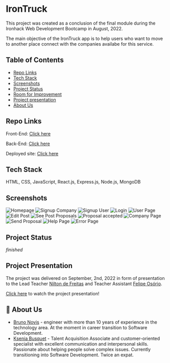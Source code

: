 # IronTruck

This project was created as a conclusion of the final module during the Ironhack Web Development Bootcamp in August, 2022.

The main objective of the IronTruck app is to help users who want to move to another place connect with the companies availabe for this service.

## Table of Contents

- [Repo Links](#repos)
- [Tech Stack](#tech)
- [Screenshots](#screenshots)
- [Project Status](#project-status)
- [Room for Improvement](#room-for-improvement)
- [Project presentation](#project-presentation)
- [About Us](#about-us)

## Repo Links

Front-End: [Click here](https://github.com/Bru9is/irontruck-client)

Back-End: [Click here](https://github.com/Bru9is/irontruck-server)

Deployed site: [Click here](https://irontruck.netlify.app)

## Tech Stack

HTML, CSS, JavaScript, React.js, Express.js, Node.js, MongoDB

## Screenshots

![Homepage](./screenshots/homepage.png)
![Signup Company](./screenshots/signup.png)
![Signup User](./screenshots/signup-user.png)
![Login](./screenshots/login.png)
![User Page](./screenshots/user-page.png)
![Edit Post](./screenshots/edit-post.png)
![See Post Proposals](./screenshots/see-post-proposals.png)
![Proposal accepted](./screenshots/proposal-accepted.png)
![Company Page](./screenshots/company-send-proposal.png)
![Send Proposal](./screenshots/company-send-proposal.png)
![Help Page](./screenshots/help-page.png)
![Error Page](./screenshots/error-page.png)

## Project Status

_finished_

## Project Presentation

The project was delivered on September, 2nd, 2022 in form of presentation to the Lead Teacher [Nilton de Freitas](https://github.com/oniltos) and Teacher Assistant [Felipe Osório](https://github.com/Briofita09).

[Click here](https://www.canva.com/design/DAFE1KYLYmo/dDpO1ziTEOrpigZZsktJ8Q/edit?utm_content=DAFE1KYLYmo&utm_campaign=designshare&utm_medium=link2&utm_source=sharebutton) to watch the project presentation!

## 🚀 About Us

- [Bruno Novis](https://www.github.com/bru9is) - engineer with more than 10 years of experience in the technology area. At the moment in career transition to Software Development.
- [Ksenia Busquet](https://www.github.com/kseniabusquet) - Talent Acquisition Associate and customer-oriented specialist with excellent communication and interpersonal skills. Passionate about helping people solve complex issues. Currently transitioning into Software Development. Twice an expat.

